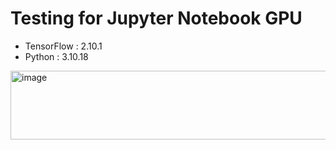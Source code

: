 # Testing for Jupyter Notebook GPU

- TensorFlow :  2.10.1
- Python     :  3.10.18

<img width="674" height="110" alt="image" src="https://github.com/user-attachments/assets/497242e9-26d7-495e-a5fa-d309820a5d88" />

